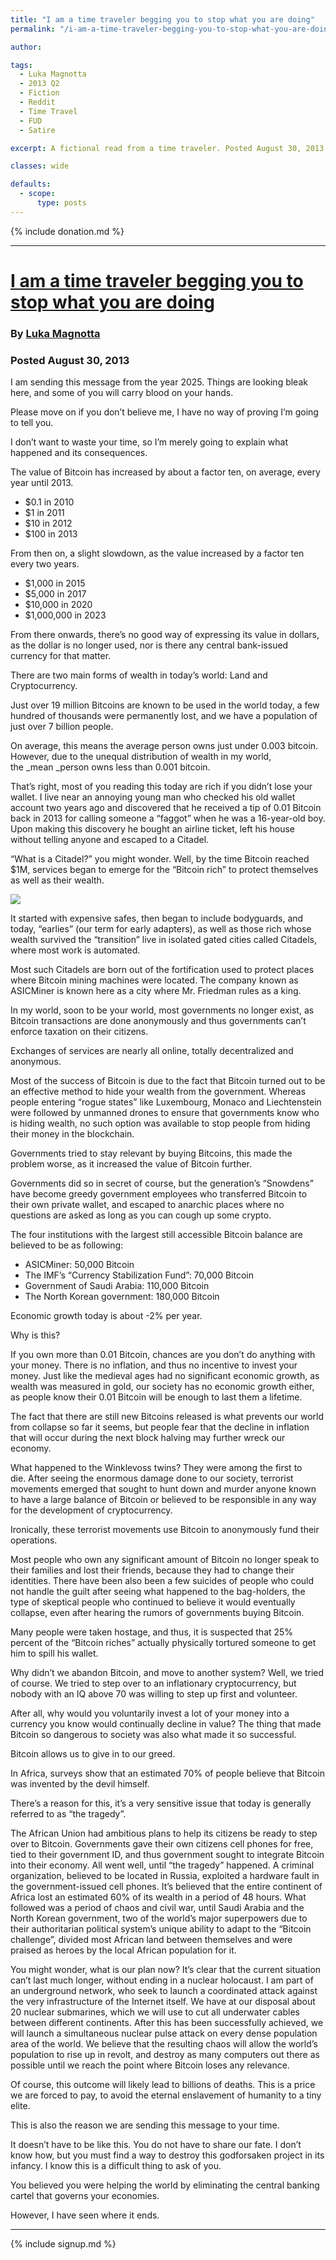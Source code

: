 ```yaml
---
title: "I am a time traveler begging you to stop what you are doing"
permalink: "/i-am-a-time-traveler-begging-you-to-stop-what-you-are-doing"

author: 

tags:
  - Luka Magnotta
  - 2013 Q2
  - Fiction
  - Reddit
  - Time Travel
  - FUD
  - Satire

excerpt: A fictional read from a time traveler. Posted August 30, 2013.

classes: wide

defaults:
  - scope:
      type: posts
---
```


{% include donation.md %}

***

# [I am a time traveler begging you to stop what you are doing](https://medium.com/cryptolinks/i-am-a-time-traveler-begging-you-to-stop-what-you-are-doing-ab33e335e2ca)
### By [Luka Magnotta](https://www.reddit.com/user/Luka_Magnotta/)
### Posted August 30, 2013

I am sending this message from the year 2025. Things are looking bleak here, and some of you will carry blood on your hands.

Please move on if you don’t believe me, I have no way of proving I’m going to tell you.

I don’t want to waste your time, so I’m merely going to explain what happened and its consequences.

The value of Bitcoin has increased by about a factor ten, on average, every year until 2013.

*   $0.1 in 2010
*   $1 in 2011
*   $10 in 2012
*   $100 in 2013

From then on, a slight slowdown, as the value increased by a factor ten every two years.

*   $1,000 in 2015
*   $5,000 in 2017
*   $10,000 in 2020
*   $1,000,000 in 2023

From there onwards, there’s no good way of expressing its value in dollars, as the dollar is no longer used, nor is there any central bank-issued currency for that matter.

There are two main forms of wealth in today’s world: Land and Cryptocurrency.

Just over 19 million Bitcoins are known to be used in the world today, a few hundred of thousands were permanently lost, and we have a population of just over 7 billion people.

On average, this means the average person owns just under 0.003 bitcoin. However, due to the unequal distribution of wealth in my world, the _mean _person owns less than 0.001 bitcoin.

That’s right, most of you reading this today are rich if you didn’t lose your wallet. I live near an annoying young man who checked his old wallet account two years ago and discovered that he received a tip of 0.01 Bitcoin back in 2013 for calling someone a “faggot” when he was a 16-year-old boy. Upon making this discovery he bought an airline ticket, left his house without telling anyone and escaped to a Citadel.

“What is a Citadel?” you might wonder. Well, by the time Bitcoin reached $1M, services began to emerge for the “Bitcoin rich” to protect themselves as well as their wealth.

![](/assets/images/2013/m8/lm1.png)

It started with expensive safes, then began to include bodyguards, and today, “earlies” (our term for early adapters), as well as those rich whose wealth survived the “transition” live in isolated gated cities called Citadels, where most work is automated.

Most such Citadels are born out of the fortification used to protect places where Bitcoin mining machines were located. The company known as ASICMiner is known here as a city where Mr. Friedman rules as a king.

In my world, soon to be your world, most governments no longer exist, as Bitcoin transactions are done anonymously and thus governments can’t enforce taxation on their citizens.

Exchanges of services are nearly all online, totally decentralized and anonymous.

Most of the success of Bitcoin is due to the fact that Bitcoin turned out to be an effective method to hide your wealth from the government. Whereas people entering “rogue states” like Luxembourg, Monaco and Liechtenstein were followed by unmanned drones to ensure that governments know who is hiding wealth, no such option was available to stop people from hiding their money in the blockchain.

Governments tried to stay relevant by buying Bitcoins, this made the problem worse, as it increased the value of Bitcoin further.

Governments did so in secret of course, but the generation’s “Snowdens” have become greedy government employees who transferred Bitcoin to their own private wallet, and escaped to anarchic places where no questions are asked as long as you can cough up some crypto.

The four institutions with the largest still accessible Bitcoin balance are believed to be as following:

*   ASICMiner: 50,000 Bitcoin
*   The IMF’s “Currency Stabilization Fund”: 70,000 Bitcoin
*   Government of Saudi Arabia: 110,000 Bitcoin
*   The North Korean government: 180,000 Bitcoin

Economic growth today is about -2% per year.

Why is this?

If you own more than 0.01 Bitcoin, chances are you don’t do anything with your money. There is no inflation, and thus no incentive to invest your money. Just like the medieval ages had no significant economic growth, as wealth was measured in gold, our society has no economic growth either, as people know their 0.01 Bitcoin will be enough to last them a lifetime.

The fact that there are still new Bitcoins released is what prevents our world from collapse so far it seems, but people fear that the decline in inflation that will occur during the next block halving may further wreck our economy.

What happened to the Winklevoss twins? They were among the first to die. After seeing the enormous damage done to our society, terrorist movements emerged that sought to hunt down and murder anyone known to have a large balance of Bitcoin or believed to be responsible in any way for the development of cryptocurrency.

Ironically, these terrorist movements use Bitcoin to anonymously fund their operations.

Most people who own any significant amount of Bitcoin no longer speak to their families and lost their friends, because they had to change their identities. There have been also been a few suicides of people who could not handle the guilt after seeing what happened to the bag-holders, the type of skeptical people who continued to believe it would eventually collapse, even after hearing the rumors of governments buying Bitcoin.

Many people were taken hostage, and thus, it is suspected that 25% percent of the “Bitcoin riches” actually physically tortured someone to get him to spill his wallet.

Why didn’t we abandon Bitcoin, and move to another system? Well, we tried of course. We tried to step over to an inflationary cryptocurrency, but nobody with an IQ above 70 was willing to step up first and volunteer.

After all, why would you voluntarily invest a lot of your money into a currency you know would continually decline in value? The thing that made Bitcoin so dangerous to society was also what made it so successful.

Bitcoin allows us to give in to our greed.

In Africa, surveys show that an estimated 70% of people believe that Bitcoin was invented by the devil himself.

There’s a reason for this, it’s a very sensitive issue that today is generally referred to as “the tragedy”.

The African Union had ambitious plans to help its citizens be ready to step over to Bitcoin. Governments gave their own citizens cell phones for free, tied to their government ID, and thus government sought to integrate Bitcoin into their economy. All went well, until “the tragedy” happened. A criminal organization, believed to be located in Russia, exploited a hardware fault in the government-issued cell phones. It’s believed that the entire continent of Africa lost an estimated 60% of its wealth in a period of 48 hours. What followed was a period of chaos and civil war, until Saudi Arabia and the North Korean government, two of the world’s major superpowers due to their authoritarian political system’s unique ability to adapt to the “Bitcoin challenge”, divided most African land between themselves and were praised as heroes by the local African population for it.

You might wonder, what is our plan now? It’s clear that the current situation can’t last much longer, without ending in a nuclear holocaust. I am part of an underground network, who seek to launch a coordinated attack against the very infrastructure of the Internet itself. We have at our disposal about 20 nuclear submarines, which we will use to cut all underwater cables between different continents. After this has been successfully achieved, we will launch a simultaneous nuclear pulse attack on every dense population area of the world. We believe that the resulting chaos will allow the world’s population to rise up in revolt, and destroy as many computers out there as possible until we reach the point where Bitcoin loses any relevance.

Of course, this outcome will likely lead to billions of deaths. This is a price we are forced to pay, to avoid the eternal enslavement of humanity to a tiny elite.

This is also the reason we are sending this message to your time.

It doesn’t have to be like this. You do not have to share our fate. I don’t know how, but you must find a way to destroy this godforsaken project in its infancy. I know this is a difficult thing to ask of you.

You believed you were helping the world by eliminating the central banking cartel that governs your economies.

However, I have seen where it ends.

***

{% include signup.md %}
